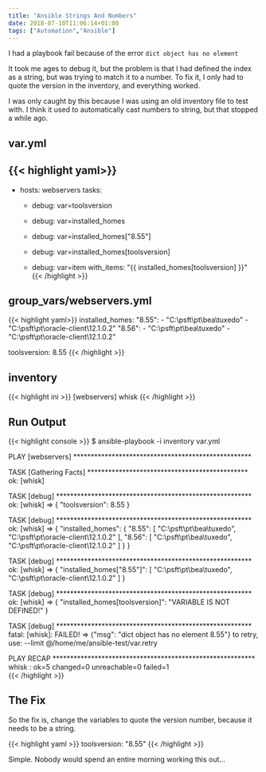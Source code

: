 ```yaml
---
title: "Ansible Strings And Numbers"
date: 2018-07-10T11:06:14+01:00
tags: ["Automation","Ansible"]
---
```


I had a playbook fail because of the error ```dict object has no element```

It took me ages to debug it, but the problem is that I had defined the index as a string, but was trying to
match it  to a number. To fix it, I only had to quote the version in the inventory, and everything worked.

I was only caught by this because I was using an old inventory file to test with. I think it used to
automatically cast numbers to string, but that stopped a while ago.

var.yml 
---

{{< highlight yaml>}}
--- 
 - hosts: webservers
   tasks:

    - debug: var=toolsversion

    - debug: var=installed_homes

    - debug: var=installed_homes["8.55"]

    - debug: var=installed_homes[toolsversion]

    - debug: var=item
      with_items:  "{{ installed_homes[toolsversion] }}"
{{< /highlight >}}
 

group_vars/webservers.yml
---

{{< highlight yaml>}}
  installed_homes:
    "8.55":
      - "C:\\psft\\pt\\bea\\tuxedo"
      - "C:\\psft\\pt\\oracle-client\\12.1.0.2"
    "8.56":
      - "C:\\psft\\pt\\bea\\tuxedo"
      - "C:\\psft\\pt\\oracle-client\\12.1.0.2"

  toolsversion: 8.55
{{< /highlight >}}


inventory 
----

{{< highlight ini >}}
[webservers]
whisk
{{< /highlight >}}

Run Output
---

{{< highlight console >}}
$ ansible-playbook -i inventory var.yml 

PLAY [webservers] ***************************************************

TASK [Gathering Facts] **********************************************
ok: [whisk]

TASK [debug] ********************************************************
ok: [whisk] => {
    "toolsversion": 8.55
}

TASK [debug] ********************************************************
ok: [whisk] => {
    "installed_homes": {
        "8.55": [
            "C:\\psft\\pt\\bea\\tuxedo", 
            "C:\\psft\\pt\\oracle-client\\12.1.0.2"
        ], 
        "8.56": [
            "C:\\psft\\pt\\bea\\tuxedo", 
            "C:\\psft\\pt\\oracle-client\\12.1.0.2"
        ]
    }
}

TASK [debug] ********************************************************
ok: [whisk] => {
    "installed_homes[\"8.55\"]": [
        "C:\\psft\\pt\\bea\\tuxedo", 
        "C:\\psft\\pt\\oracle-client\\12.1.0.2"
    ]
}

TASK [debug] ********************************************************
ok: [whisk] => {
    "installed_homes[toolsversion]": "VARIABLE IS NOT DEFINED!"
}

TASK [debug] ********************************************************
fatal: [whisk]: FAILED! => {"msg": "dict object has no element 8.55"}
        to retry, use: --limit @/home/me/ansible-test/var.retry

PLAY RECAP **********************************************************
whisk               : ok=5    changed=0    unreachable=0    failed=1   
{{< /highlight >}}


The Fix
---

So the fix is, change the variables to quote the version number, because it needs to be a string.

{{< highlight yaml >}}
  toolsversion: "8.55"
{{< /highlight >}}

Simple. Nobody would spend an entire morning working this out...
